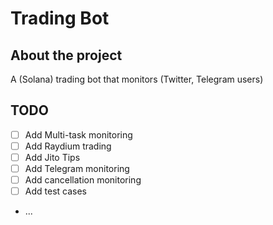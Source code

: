 # Trading Bot

## About the project

A (Solana) trading bot that monitors (Twitter, Telegram users)

## TODO
- [ ] Add Multi-task monitoring
- [ ] Add Raydium trading
- [ ] Add Jito Tips
- [ ] Add Telegram monitoring
- [ ] Add cancellation monitoring
- [ ] Add test cases
- ...